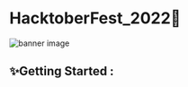 # HacktoberFest_2022🎉

![banner image](https://raw.githubusercontent.com/meerhamzadev/Hacktoberfest/main/assets/banner.jpg)




## ✨Getting Started :


